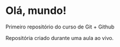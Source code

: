 # Olá, mundo!
Primeiro repositório do curso de Git + Github

Repositória criado durante uma aula ao vivo.
